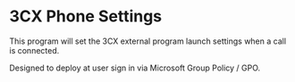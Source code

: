 # 3CX Phone Settings

This program will set the 3CX external program launch settings when a call is connected.

Designed to deploy at user sign in via Microsoft Group Policy / GPO.
